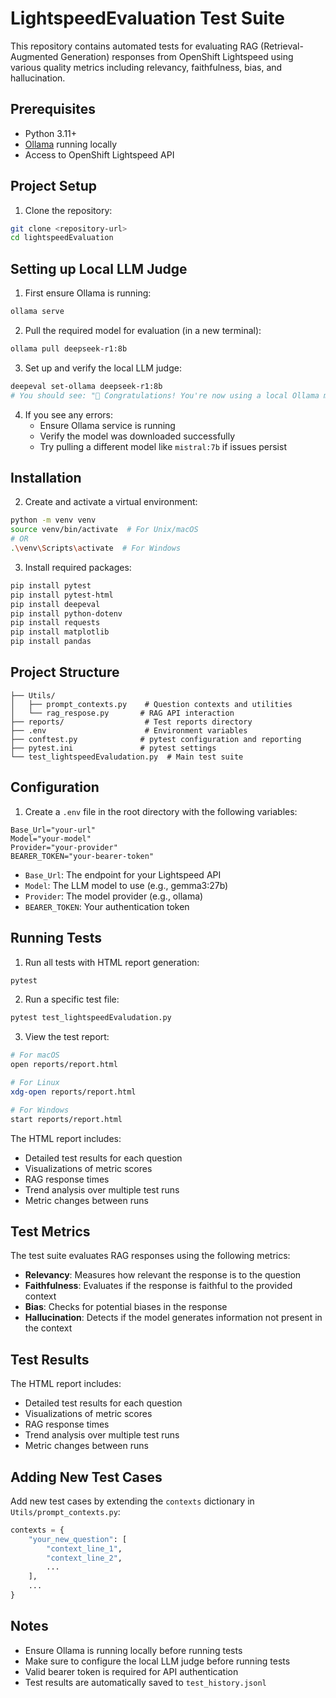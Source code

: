 # LightspeedEvaluation Test Suite

This repository contains automated tests for evaluating RAG (Retrieval-Augmented Generation) responses from OpenShift Lightspeed using various quality metrics including relevancy, faithfulness, bias, and hallucination.

## Prerequisites

- Python 3.11+
- [Ollama](https://ollama.ai/) running locally
- Access to OpenShift Lightspeed API

## Project Setup

1. Clone the repository:
```bash
git clone <repository-url>
cd lightspeedEvaluation
```

## Setting up Local LLM Judge

1. First ensure Ollama is running:
```bash
ollama serve
```

2. Pull the required model for evaluation (in a new terminal):
```bash
ollama pull deepseek-r1:8b
```

3. Set up and verify the local LLM judge:
```bash
deepeval set-ollama deepseek-r1:8b
# You should see: "🙌 Congratulations! You're now using a local Ollama model for all evals that require an LLM."
```

4. If you see any errors:
   - Ensure Ollama service is running
   - Verify the model was downloaded successfully
   - Try pulling a different model like `mistral:7b` if issues persist

## Installation

2. Create and activate a virtual environment:
```bash
python -m venv venv
source venv/bin/activate  # For Unix/macOS
# OR
.\venv\Scripts\activate  # For Windows
```

3. Install required packages:
```bash
pip install pytest
pip install pytest-html
pip install deepeval
pip install python-dotenv
pip install requests
pip install matplotlib
pip install pandas
```
## Project Structure

```
├── Utils/
│   ├── prompt_contexts.py    # Question contexts and utilities
│   └── rag_respose.py       # RAG API interaction
├── reports/                  # Test reports directory
├── .env                      # Environment variables
├── conftest.py              # pytest configuration and reporting
├── pytest.ini               # pytest settings
└── test_lightspeedEvaludation.py  # Main test suite
```

## Configuration

1. Create a `.env` file in the root directory with the following variables:
```env
Base_Url="your-url"
Model="your-model"
Provider="your-provider"
BEARER_TOKEN="your-bearer-token"
```

- `Base_Url`: The endpoint for your Lightspeed API
- `Model`: The LLM model to use (e.g., gemma3:27b)
- `Provider`: The model provider (e.g., ollama)
- `BEARER_TOKEN`: Your authentication token

## Running Tests

1. Run all tests with HTML report generation:
```bash
pytest
```

2. Run a specific test file:
```bash
pytest test_lightspeedEvaludation.py
```

3. View the test report:
```bash
# For macOS
open reports/report.html

# For Linux
xdg-open reports/report.html

# For Windows
start reports/report.html
```

The HTML report includes:
- Detailed test results for each question
- Visualizations of metric scores
- RAG response times
- Trend analysis over multiple test runs
- Metric changes between runs

## Test Metrics

The test suite evaluates RAG responses using the following metrics:

- **Relevancy**: Measures how relevant the response is to the question
- **Faithfulness**: Evaluates if the response is faithful to the provided context
- **Bias**: Checks for potential biases in the response
- **Hallucination**: Detects if the model generates information not present in the context

## Test Results

The HTML report includes:
- Detailed test results for each question
- Visualizations of metric scores
- RAG response times
- Trend analysis over multiple test runs
- Metric changes between runs

## Adding New Test Cases

Add new test cases by extending the `contexts` dictionary in `Utils/prompt_contexts.py`:

```python
contexts = {
    "your_new_question": [
        "context_line_1",
        "context_line_2",
        ...
    ],
    ...
}
```

## Notes

- Ensure Ollama is running locally before running tests
- Make sure to configure the local LLM judge before running tests
- Valid bearer token is required for API authentication
- Test results are automatically saved to `test_history.jsonl`